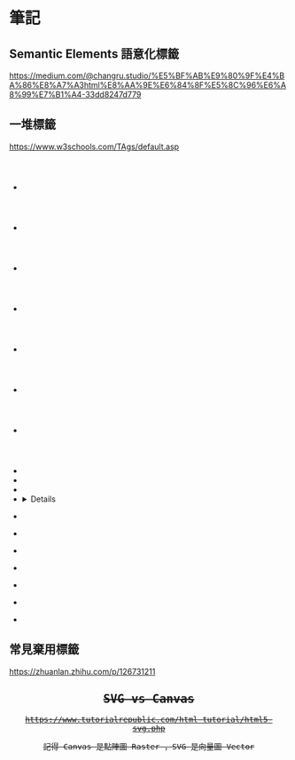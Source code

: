 # 筆記

## Semantic Elements 語意化標籤

https://medium.com/@changru.studio/%E5%BF%AB%E9%80%9F%E4%BA%86%E8%A7%A3html%E8%AA%9E%E6%84%8F%E5%8C%96%E6%A8%99%E7%B1%A4-33dd8247d779

## 一堆標籤

https://www.w3schools.com/TAgs/default.asp

- <header>
- <nav>
- <main>
- <article>
- <section>
- <aside>
- <footer>

- <time>
- <address>
- <mark>
- <details>
- <figure>
- <figcaption>
- <hgroup>
- <cite>

- <dl>
- <dt>
- <dd>

## 常見棄用標籤

https://zhuanlan.zhihu.com/p/126731211

<font>
<frame>
<frameset>
<center>
<tt>
<strike>

## SVG vs Canvas

https://www.tutorialrepublic.com/html-tutorial/html5-svg.php

記得 Canvas 是點陣圖 Raster ，SVG 是向量圖 Vector
